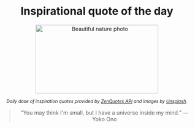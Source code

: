 
<div align="center">

# Inspirational quote of the day

<img src="./data/photo.jpeg" alt="Beautiful nature photo" width="320" height="180">

<sub><i>Daily dose of inspiration quotes provided by [ZenQuotes API](https://zenquotes.io/) and images by [Unsplash](https://unsplash.com/).</i></sub>


<blockquote>&ldquo;You may think I'm small, but I have a universe inside my mind.&rdquo; &mdash; <footer>Yoko Ono</footer></blockquote>

</div>
